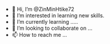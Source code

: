 - 👋 Hi, I’m @ZinMinHtike72
- 👀 I’m interested in learning new skills.
- 🌱 I’m currently learning .....
- 💞️ I’m looking to collaborate on ...
- 📫 How to reach me ...

<!---
ZinMinHtike72/ZinMinHtike72 is a ✨ special ✨ repository because its `README.md` (this file) appears on your GitHub profile.
You can click the Preview link to take a look at your changes.
--->
